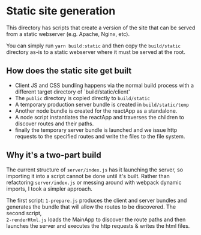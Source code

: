 # Static site generation

This directory has scripts that create a version of the site that can be served from
a static webserver (e.g. Apache, Nginx, etc).

You can simply run `yarn build:static` and then copy the `build/static` directory
as-is to a static webserver where it must be served at the root. 

## How does the static site get built

* Client JS and CSS bundling happens via the normal build process with a different
target directory of `build/static/client'
* The `public` directory is copied directly to `build/static`
* A temporary production server bundle is created in `build/static/temp`
* Another node bundle is created for the reactApp as a standalone. 
* A node script instantiates the reactApp and traverses the
children to discover routes and their paths.
* finally the temporary server bundle is launched and we issue http requests
to the specified routes and write the files to the file system.

## Why it's a two-part build

The current structure of `server/index.js` has it launching the server, so importing
it into a script cannot be done until it's built. Rather than refactoring `server/index.js` or messing around
with webpack dynamic imports, I took a simpler approach. 

The first script: `1-prepare.js` produces the client and server bundles and
generates the bundle that will allow the routes to be discovered. The second script,  
`2-renderHtml.js` loads the MainApp to discover the route paths and then launches the server
and executes the http requests & writes the html files. 
